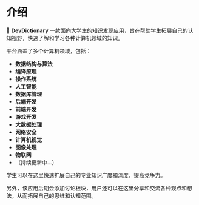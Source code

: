 # 介绍

🤔 **DevDictionary** 一款面向大学生的知识发现应用，旨在帮助学生拓展自己的认知视野，快速了解和学习各种计算机领域的知识。

平台涵盖了多个计算机领域，包括：

- **数据结构与算法**
- **编译原理**
- **操作系统**
- **人工智能**
- **数据库管理**
- **后端开发**
- **前端开发**
- **游戏开发**
- **大数据处理**
- **网络安全**
- **计算机视觉**
- **图像处理**
- **物联网**
- （持续更新中...）

学生可以在这里快速扩展自己的专业知识广度和深度，提高竞争力。

另外，该应用后期会添加讨论板块，用户还可以在这里分享和交流各种观点和想法，从而拓展自己的思维和认知范围。